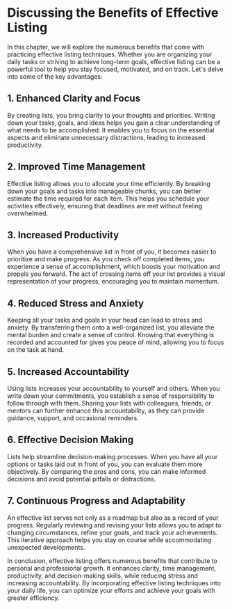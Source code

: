 Discussing the Benefits of Effective Listing
=====================================================

In this chapter, we will explore the numerous benefits that come with practicing effective listing techniques. Whether you are organizing your daily tasks or striving to achieve long-term goals, effective listing can be a powerful tool to help you stay focused, motivated, and on track. Let's delve into some of the key advantages:

1\. Enhanced Clarity and Focus
-----------------------------

By creating lists, you bring clarity to your thoughts and priorities. Writing down your tasks, goals, and ideas helps you gain a clear understanding of what needs to be accomplished. It enables you to focus on the essential aspects and eliminate unnecessary distractions, leading to increased productivity.

2\. Improved Time Management
---------------------------

Effective listing allows you to allocate your time efficiently. By breaking down your goals and tasks into manageable chunks, you can better estimate the time required for each item. This helps you schedule your activities effectively, ensuring that deadlines are met without feeling overwhelmed.

3\. Increased Productivity
-------------------------

When you have a comprehensive list in front of you, it becomes easier to prioritize and make progress. As you check off completed items, you experience a sense of accomplishment, which boosts your motivation and propels you forward. The act of crossing items off your list provides a visual representation of your progress, encouraging you to maintain momentum.

4\. Reduced Stress and Anxiety
-----------------------------

Keeping all your tasks and goals in your head can lead to stress and anxiety. By transferring them onto a well-organized list, you alleviate the mental burden and create a sense of control. Knowing that everything is recorded and accounted for gives you peace of mind, allowing you to focus on the task at hand.

5\. Increased Accountability
---------------------------

Using lists increases your accountability to yourself and others. When you write down your commitments, you establish a sense of responsibility to follow through with them. Sharing your lists with colleagues, friends, or mentors can further enhance this accountability, as they can provide guidance, support, and occasional reminders.

6\. Effective Decision Making
----------------------------

Lists help streamline decision-making processes. When you have all your options or tasks laid out in front of you, you can evaluate them more objectively. By comparing the pros and cons, you can make informed decisions and avoid potential pitfalls or distractions.

7\. Continuous Progress and Adaptability
---------------------------------------

An effective list serves not only as a roadmap but also as a record of your progress. Regularly reviewing and revising your lists allows you to adapt to changing circumstances, refine your goals, and track your achievements. This iterative approach helps you stay on course while accommodating unexpected developments.

In conclusion, effective listing offers numerous benefits that contribute to personal and professional growth. It enhances clarity, time management, productivity, and decision-making skills, while reducing stress and increasing accountability. By incorporating effective listing techniques into your daily life, you can optimize your efforts and achieve your goals with greater efficiency.
